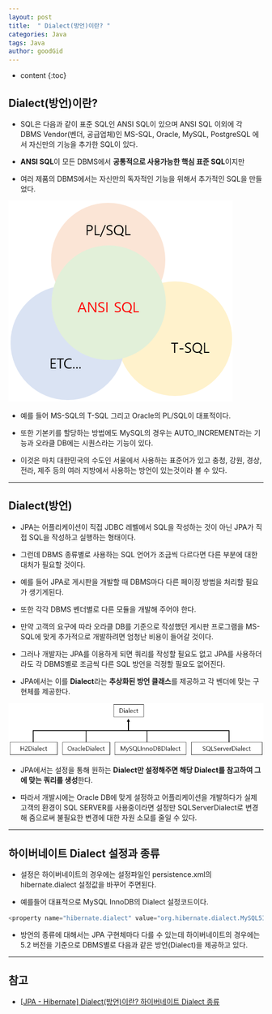 ```yaml
---
layout: post
title:  " Dialect(방언)이란? "
categories: Java
tags: Java
author: goodGid
---
```

* content
{:toc}

## Dialect(방언)이란? 

* SQL은 다음과 같이 표준 SQL인 ANSI SQL이 있으며 ANSI SQL 이외에 각 DBMS Vendor(벤더, 공급업체)인 MS-SQL, Oracle, MySQL, PostgreSQL 에서 자신만의 기능을 추가한 SQL이 있다.

* **ANSI SQL**이 모든 DBMS에서 **공통적으로 사용가능한 핵심 표준 SQL**이지만 

* 여러 제품의 DBMS에서는 자신만의 독자적인 기능을 위해서 추가적인 SQL을 만들었다.

![](/assets/img/java/what_is_dialect_1.png)

* 예를 들어 MS-SQL의 T-SQL 그리고 Oracle의 PL/SQL이 대표적이다. 

* 또한 기본키를 할당하는 방법에도 MySQL의 경우는 AUTO_INCREMENT라는 기능과 오라클 DB에는 시퀀스라는 기능이 있다. 

* 이것은 마치 대한민국의 수도인 서울에서 사용하는 표준어가 있고 충청, 강원, 경상, 전라, 제주 등의 여러 지방에서 사용하는 방언이 있는것이라 볼 수 있다.










---

## Dialect(방언)

* JPA는 어플리케이션이 직접 JDBC 레벨에서 SQL을 작성하는 것이 아닌 JPA가 직접 SQL을 작성하고 실행하는 형태이다. 

* 그런데 DBMS 종류별로 사용하는 SQL 언어가 조금씩 다르다면 다른 부분에 대한 대처가 필요할 것이다. 

* 예를 들어 JPA로 게시판을 개발할 때 DBMS마다 다른 페이징 방법을 처리할 필요가 생기게된다.

* 또한 각각 DBMS 벤더별로 다른 모듈을 개발해 주어야 한다. 

* 만약 고객의 요구에 따라 오라클 DB를 기준으로 작성했던 게시판 프로그램을 MS-SQL에 맞게 추가적으로 개발하려면 엄청난 비용이 들어갈 것이다.

* 그러나 개발자는 JPA를 이용하게 되면 쿼리를 작성할 필요도 없고 JPA를 사용하더라도 각 DBMS별로 조금씩 다른 SQL 방언을 걱정할 필요도 없어진다.

* JPA에서는 이를 **Dialect**라는 **추상화된 방언 클래스**를 제공하고 각 벤더에 맞는 구현체를 제공한다.

![](/assets/img/java/what_is_dialect_2.png)

* JPA에서는 설정을 통해 원하는 **Dialect만 설정해주면 해당 Dialect를 참고하여 그에 맞는 쿼리를 생성**한다. 

* 따라서 개발시에는 Oracle DB에 맞게 설정하고 어플리케이션을 개발하다가 실제 고객의 환경이 SQL SERVER를 사용중이라면 설정만 SQLServerDialect로 변경해 줌으로써 불필요한 변경에 대한 자원 소모를 줄일 수 있다.

---

## 하이버네이트 Dialect 설정과 종류

* 설정은 하이버네이트의 경우에는 설정파일인 persistence.xml의 hibernate.dialect 설정값을 바꾸어 주면된다. 

* 예를들어 대표적으로 MySQL InnoDB의 Dialect 설정코드이다.

``` java
<property name="hibernate.dialect" value="org.hibernate.dialect.MySQL5InnoDBDialect" />
```

* 방언의 종류에 대해서는 JPA 구현체마다 다를 수 있는데 하이버네이트의 경우에는 5.2 버전을 기준으로 DBMS별로 다음과 같은 방언(Dialect)을 제공하고 있다.




---

## 참고

* [[JPA - Hibernate] Dialect(방언)이란? 하이버네이트 Dialect 종류](https://dololak.tistory.com/465)